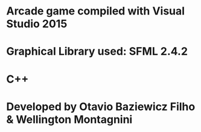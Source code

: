 # Arcade game compiled with Visual Studio 2015
# Graphical Library used: SFML 2.4.2
# C++
# Developed by Otavio Baziewicz Filho & Wellington Montagnini
